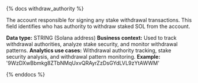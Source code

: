 {% docs withdraw_authority %}

The account responsible for signing any stake withdrawal transactions. This field identifies who has authority to withdraw staked SOL from the account.

**Data type:** STRING (Solana address)
**Business context:** Used to track withdrawal authorities, analyze stake security, and monitor withdrawal patterns.
**Analytics use cases:** Withdrawal authority tracking, stake security analysis, and withdrawal pattern monitoring.
**Example:** '9WzDXwBbmkg8ZTbNMqUxvQRAyrZzDsGYdLVL9zYtAWWM'

{% enddocs %}